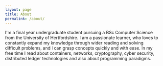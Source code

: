 ```yaml
---
layout: page
title: About
permalink: /about/
---
```


I'm a final year undergraduate student pursuing a BSc Computer Science from the University of Hertfordshire. I am a passionate learner, who loves to constantly expand my knowledge through wider reading and solving difficult problems, and I can grasp concepts quickly and with ease. In my free time I read about containers, networks, cryptography, cyber security, distributed ledger technologies and also about programming paradigms. 

[jekyll-organization]: https://github.com/jekyll
